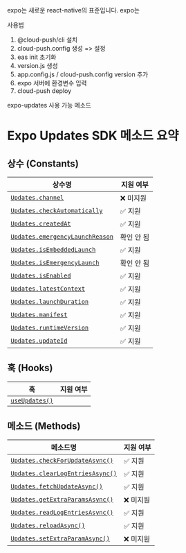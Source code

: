 expo는 새로운 react-native의 표준입니다. expo는

사용법

1. @cloud-push/cli 설치
2. cloud-push.config 생성 => 설정
3. eas init 초기화
4. version.js 생성
5. app.config.js / cloud-push.config version 추가
6. expo 서버에 환경변수 입력
7. cloud-push deploy

expo-updates 사용 가능 메소드

# Expo Updates SDK 메소드 요약

## 상수 (Constants)

| 상수명                                                                                                             | 지원 여부  |
| ------------------------------------------------------------------------------------------------------------------ | ---------- |
| [`Updates.channel`](https://docs.expo.dev/versions/latest/sdk/updates/#updateschannel)                             | ❌ 미지원  |
| [`Updates.checkAutomatically`](https://docs.expo.dev/versions/latest/sdk/updates/#updatescheckautomatically)       | ✅ 지원    |
| [`Updates.createdAt`](https://docs.expo.dev/versions/latest/sdk/updates/#updatescreatedat)                         | ✅ 지원    |
| [`Updates.emergencyLaunchReason`](https://docs.expo.dev/versions/latest/sdk/updates/#updatesemergencylaunchreason) | 확인 안 됨 |
| [`Updates.isEmbeddedLaunch`](https://docs.expo.dev/versions/latest/sdk/updates/#updatesisembeddedlaunch)           | ✅ 지원    |
| [`Updates.isEmergencyLaunch`](https://docs.expo.dev/versions/latest/sdk/updates/#updatesisemergencylaunch)         | 확인 안 됨 |
| [`Updates.isEnabled`](https://docs.expo.dev/versions/latest/sdk/updates/#updatesisenabled)                         | ✅ 지원    |
| [`Updates.latestContext`](https://docs.expo.dev/versions/latest/sdk/updates/#updateslatestcontext)                 | ✅ 지원    |
| [`Updates.launchDuration`](https://docs.expo.dev/versions/latest/sdk/updates/#updateslaunchduration)               | ✅ 지원    |
| [`Updates.manifest`](https://docs.expo.dev/versions/latest/sdk/updates/#updatesmanifest)                           | ✅ 지원    |
| [`Updates.runtimeVersion`](https://docs.expo.dev/versions/latest/sdk/updates/#updatesruntimeversion)               | ✅ 지원    |
| [`Updates.updateId`](https://docs.expo.dev/versions/latest/sdk/updates/#updatesupdateid)                           | ✅ 지원    |

## 훅 (Hooks)

| 훅                                                                              | 지원 여부 |
| ------------------------------------------------------------------------------- | --------- |
| [`useUpdates()`](https://docs.expo.dev/versions/latest/sdk/updates/#useupdates) |           |

## 메소드 (Methods)

| 메소드명                                                                                                           | 지원 여부 |
| ------------------------------------------------------------------------------------------------------------------ | --------- |
| [`Updates.checkForUpdateAsync()`](https://docs.expo.dev/versions/latest/sdk/updates/#updatescheckforupdateasync)   | ✅ 지원   |
| [`Updates.clearLogEntriesAsync()`](https://docs.expo.dev/versions/latest/sdk/updates/#updatesclearlogentriesasync) | ✅ 지원   |
| [`Updates.fetchUpdateAsync()`](https://docs.expo.dev/versions/latest/sdk/updates/#updatesfetchupdateasync)         | ✅ 지원   |
| [`Updates.getExtraParamsAsync()`](https://docs.expo.dev/versions/latest/sdk/updates/#updatesgetextraparamsasync)   | ❌ 미지원 |
| [`Updates.readLogEntriesAsync()`](https://docs.expo.dev/versions/latest/sdk/updates/#updatesreadlogentriesasync)   | ✅ 지원   |
| [`Updates.reloadAsync()`](https://docs.expo.dev/versions/latest/sdk/updates/#updatesreloadasync)                   | ✅ 지원   |
| [`Updates.setExtraParamAsync()`](https://docs.expo.dev/versions/latest/sdk/updates/#updatessetextraparamasync)     | ❌ 미지원 |
